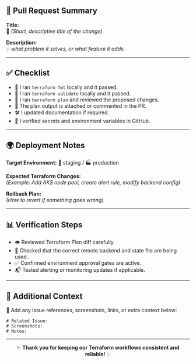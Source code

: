 <h2>🚀 Pull Request Summary</h2>

<p><b>Title:</b><br>
📝 <em>(Short, descriptive title of the change)</em></p>

<p><b>Description:</b><br>
💡 <em>what problem it solves, or what feature it adds.</em></p>

<hr>

<h2>✅ Checklist</h2>

<ul>
  <li>🧱 I ran <code>terraform fmt</code> locally and it passed.</li>
  <li>🧩 I ran <code>terraform validate</code> locally and it passed.</li>
  <li>🧠 I ran <code>terraform plan</code> and reviewed the proposed changes.</li>
  <li>📄 The plan output is attached or commented in the PR.</li>
  <li>🛠️ I updated documentation if required.</li>
  <li>🔐 I verified secrets and environment variables in GitHub.</li>
</ul>

<hr>

<h2>🌍 Deployment Notes</h2>

<p><b>Target Environment:</b> 🧪 staging / 🏭 production</p>
<p><b>Expected Terraform Changes:</b><br>
<em>(Example: Add AKS node pool, create alert rule, modify backend config)</em></p>
<p><b>Rollback Plan:</b><br>
<em>(How to revert if something goes wrong)</em></p>

<hr>

<h2>📊 Verification Steps</h2>

<ul>
  <li>👁️ Reviewed Terraform Plan diff carefully.</li>
  <li>🧩 Checked that the correct remote backend and state file are being used.</li>
  <li>✅ Confirmed environment approval gates are active.</li>
  <li>📬 Tested alerting or monitoring updates if applicable.</li>
</ul>

<hr>

<h2>🧠 Additional Context</h2>

<p>📎 Add any issue references, screenshots, links, or extra context below:</p>
<pre><code># Related Issue:
# Screenshots:
# Notes:
</code></pre>

<hr>

<p align="center">✨ <b>Thank you for keeping our Terraform workflows consistent and reliable!</b> ✨</p>
